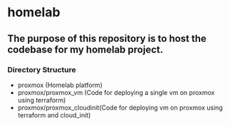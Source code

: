 # homelab

## The purpose of this repository is to host the codebase for my homelab project.

### Directory Structure

- proxmox (Homelab platform)
- proxmox/proxmox_vm (Code for deploying a single vm on proxmox using terraform)
- proxmox/proxmox_cloudinit(Code for deploying vm on proxmox using terraform and cloud_init)
